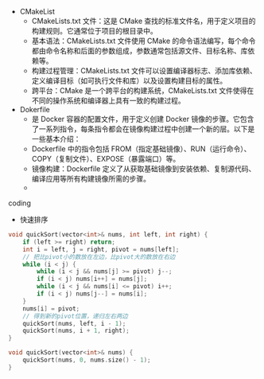 - CMakeList
  - CMakeLists.txt 文件：这是 CMake 查找的标准文件名，用于定义项目的构建规则。它通常位于项目的根目录中。
  - 基本语法：CMakeLists.txt 文件使用 CMake 的命令语法编写，每个命令都由命令名称和后面的参数组成，参数通常包括源文件、目标名称、库依赖等。
  - 构建过程管理：CMakeLists.txt 文件可以设置编译器标志、添加库依赖、定义编译目标（如可执行文件和库）以及设置构建目标的属性。
  - 跨平台：CMake 是一个跨平台的构建系统，CMakeLists.txt 文件使得在不同的操作系统和编译器上具有一致的构建过程。
- Dokerfile
  - 是 Docker 容器的配置文件，用于定义创建 Docker 镜像的步骤。它包含了一系列指令，每条指令都会在镜像构建过程中创建一个新的层。以下是一些基本介绍：
  - Dockerfile 中的指令包括 FROM（指定基础镜像）、RUN（运行命令）、COPY（复制文件）、EXPOSE（暴露端口）等。
  - 镜像构建：Dockerfile 定义了从获取基础镜像到安装依赖、复制源代码、编译应用等所有构建镜像所需的步骤。
  - 



coding
- 快速排序
```cpp
void quickSort(vector<int>& nums, int left, int right) {
    if (left >= right) return;
    int i = left, j = right, pivot = nums[left];
    // 把比pivot小的数放在左边，比pivot大的数放在右边
    while (i < j) {
        while (i < j && nums[j] >= pivot) j--;
        if (i < j) nums[i++] = nums[j];
        while (i < j && nums[i] <= pivot) i++;
        if (i < j) nums[j--] = nums[i];
    }
    nums[i] = pivot;
    // 得到新的pivot位置，递归左右两边
    quickSort(nums, left, i - 1);
    quickSort(nums, i + 1, right);
}

void quickSort(vector<int>& nums) {
    quickSort(nums, 0, nums.size() - 1);
}
```
